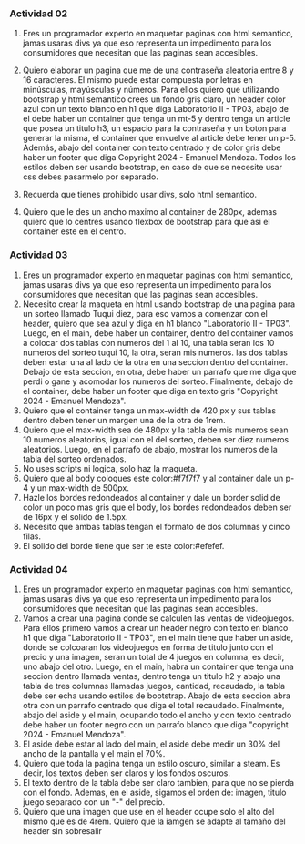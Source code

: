 ### Actividad 02

1. Eres un programador experto en maquetar paginas con html semantico, jamas usaras divs ya que eso representa un impedimento para los consumidores que necesitan que las paginas sean accesibles.

2. Quiero elaborar un pagina que me de una contraseña aleatoria entre 8 y 16 caracteres. El mismo puede estar compuesta por letras en minúsculas, mayúsculas y números. Para ellos quiero que utilizando bootstrap y html semantico crees un fondo gris claro, un header color azul con un texto blanco en h1 que diga Laboratorio II - TP03, abajo de el debe haber un container que tenga un mt-5 y dentro tenga un article que posea un titulo h3, un espacio para la contraseña y un boton para generar la misma, el container que envuelve al article debe tener un p-5. Además, abajo del container con texto centrado y de color gris debe haber un footer que diga Copyright 2024 - Emanuel Mendoza. Todos los estilos deben ser usando bootstrap, en caso de que se necesite usar css debes pasarmelo por separado.

3. Recuerda que tienes prohibido usar divs, solo html semantico.

4. Quiero que le des un ancho maximo al container de 280px, ademas quiero que lo centres usando flexbox de bootstrap para que asi el container este en el centro.

### Actividad 03

1. Eres un programador experto en maquetar paginas con html semantico, jamas usaras divs ya que eso representa un impedimento para los consumidores que necesitan que las paginas sean accesibles.
2. Necesito crear la maqueta en html usando bootstrap de una pagina para un sorteo llamado Tuqui diez, para eso vamos a comenzar con el header, quiero que sea azul y diga en h1 blanco "Laboratorio II - TP03". Luego, en el main, debe haber un container, dentro del container vamos a colocar dos tablas con numeros del 1 al 10, una tabla seran los 10 numeros del sorteo tuqui 10, la otra, seran mis numeros. las dos tablas deben estar una al lado de la otra en una seccion dentro del container. Debajo de esta seccion, en otra, debe haber un parrafo que me diga que perdi o gane y acomodar los numeros del sorteo. Finalmente, debajo de el container, debe haber un footer que diga en texto gris "Copyright 2024 - Emanuel Mendoza".
3. Quiero que el container tenga un max-width de 420 px y sus tablas dentro deben tener un margen una de la otra de 1rem.
4. Quiero que el max-width sea de 480px y la tabla de mis numeros sean 10 numeros aleatorios, igual con el del sorteo, deben ser diez numeros aleatorios. Luego, en el parrafo de abajo, mostrar los numeros de la tabla del sorteo ordenados.
5. No uses scripts ni logica, solo haz la maqueta.
6. Quiero que al body coloques este color:#f7f7f7 y al container dale un p-4 y un max-width de 500px.
7. Hazle los bordes redondeados al container y dale un border solid de color un poco mas gris que el body, los bordes redondeados deben ser de 16px y el solido de 1.5px.
8. Necesito que ambas tablas tengan el formato de dos columnas y cinco filas.
9. El solido del borde tiene que ser te este color:#efefef.

### Actividad 04

1. Eres un programador experto en maquetar paginas con html semantico, jamas usaras divs ya que eso representa un impedimento para los consumidores que necesitan que las paginas sean accesibles.
2. Vamos a crear una pagina donde se calculen las ventas de videojuegos. Para ellos primero vamos a crear un header negro con texto en blanco h1 que diga "Laboratorio II - TP03", en el main tiene que haber un aside, donde se colcoaran los videojuegos en forma de titulo junto con el precio y una imagen, seran un total de 4 juegos en columna, es decir, uno abajo del otro. Luego, en el main, habra un container que tenga una seccion dentro llamada ventas, dentro tenga un titulo h2 y abajo una tabla de tres columnas llamadas juegos, cantidad, recaudado, la tabla debe ser echa usando estilos de bootstrap. Abajo de esta seccion abra otra con un parrafo centrado que diga el total recaudado. Finalmente, abajo del aside y el main, ocupando todo el ancho y con texto centrado debe haber un footer negro con un parrafo blanco que diga "copyright 2024 - Emanuel Mendoza".
3. El aside debe estar al lado del main, el aside debe medir un 30% del ancho de la pantalla y el main el 70%.
4. Quiero que toda la pagina tenga un estilo oscuro, similar a steam. Es decir, los textos deben ser claros y los fondos oscuros.
5. El texto dentro de la tabla debe ser claro tambien, para que no se pierda con el fondo. Ademas, en el aside, sigamos el orden de: imagen, titulo juego separado con un "-" del precio.
6. Quiero que una imagen que use en el header ocupe solo el alto del mismo que es de 4rem. Quiero que la iamgen se adapte al tamaño del header sin sobresalir